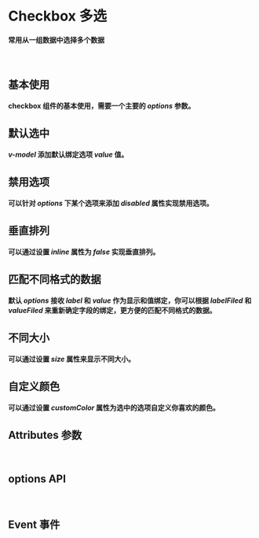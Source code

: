 <script setup>
import demo1 from './demo1.vue'
import demo2 from './demo2.vue'
import demo3 from './demo3.vue'
import demo4 from './demo4.vue'
import demo5 from './demo5.vue'
import demo6 from './demo6.vue'
import demo7 from './demo7.vue'
import Attributes from './Attributes.vue'
import Options from './options.vue'
import Event from './Events.vue'
import preview from '@/components/preview.vue'
</script>

# Checkbox 多选

#### 常用从一组数据中选择多个数据

<br/>

## 基本使用

#### checkbox 组件的基本使用，需要一个主要的 _options_ 参数。

<div class="componetnsBox">
  <demo1/>
</div>
<preview compName="checkbox" demoName="demo1"/>

## 默认选中

#### _v-model_ 添加默认绑定选项 _value_ 值。

<div class="componetnsBox">
  <demo2/>
</div>
<preview compName="checkbox" demoName="demo2"/>

## 禁用选项

#### 可以针对 _options_ 下某个选项来添加 _disabled_ 属性实现禁用选项。

<div class="componetnsBox">
  <demo3/>
</div>
<preview compName="checkbox" demoName="demo3"/>

## 垂直排列

#### 可以通过设置 _inline_ 属性为 _false_ 实现垂直排列。

<div class="componetnsBox">
  <demo4/>
</div>
<preview compName="checkbox" demoName="demo4"/>

## 匹配不同格式的数据

#### 默认 _options_ 接收 _label_ 和 _value_ 作为显示和值绑定，你可以根据 _labelFiled_ 和 _valueFiled_ 来重新确定字段的绑定，更方便的匹配不同格式的数据。

<div class="componetnsBox">
  <demo5/>
</div>
<preview compName="checkbox" demoName="demo5"/>

## 不同大小

#### 可以通过设置 _size_ 属性来显示不同大小。

<div class="componetnsBox">
  <demo6/>
</div>
<preview compName="checkbox" demoName="demo6"/>

## 自定义颜色

#### 可以通过设置 _customColor_ 属性为选中的选项自定义你喜欢的颜色。

<div class="componetnsBox">
  <demo7/>
</div>
<preview compName="checkbox" demoName="demo7"/>

## Attributes 参数

<Attributes/>
<br/>

## options API

<Options/>
<br/>

## Event 事件

<Event/>
<br/>
